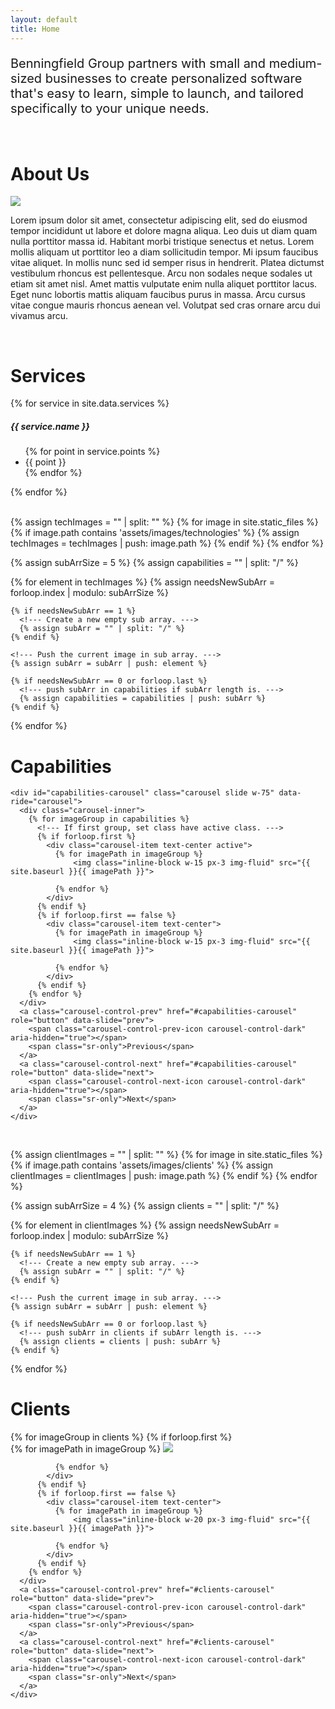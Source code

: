 ```yaml
---
layout: default
title: Home
---
```






<div class="container">

  <!--- Mission Statement. --->
  <div class="py-15">
    <div class="row">
      <div class="col-3"></div>
      <div class="col-6 text-center">
        <p style="font-size: 1.25rem">
          Benningfield Group partners with small and medium-sized businesses to create personalized software that's easy to learn, simple to launch, and tailored specifically to your unique needs.
        </p>
      </div>
      <div class="col-3"></div>
    </div>
  </div>

  <br>

  <!--- About Us. --->
  <div id="aboutus" class="pt-15 pb-5 d-flex justify-content-center align-items-center flex-column">
    <h1 class="text-center">About Us</h1>
    <img class="w-75 text-center" src="{{site.baseurl}}/assets/images/BG/teamPhoto.jpg">
    <br>
    <p>
      Lorem ipsum dolor sit amet, consectetur adipiscing elit, sed do eiusmod tempor incididunt ut labore et dolore magna aliqua. Leo duis ut diam quam nulla porttitor massa id. Habitant morbi tristique senectus et netus. Lorem mollis aliquam ut porttitor leo a diam sollicitudin tempor. Mi ipsum faucibus vitae aliquet. In mollis nunc sed id semper risus in hendrerit. Platea dictumst vestibulum rhoncus est pellentesque. Arcu non sodales neque sodales ut etiam sit amet nisl. Amet mattis vulputate enim nulla aliquet porttitor lacus. Eget nunc lobortis mattis aliquam faucibus purus in massa. Arcu cursus vitae congue mauris rhoncus aenean vel. Volutpat sed cras ornare arcu dui vivamus arcu.
    </p>
  </div>

  <br>

  <!--- Services. --->
  <div id="services" class="py-10">
    <h1 class="text-center">Services</h1>
    <div class="d-flex flex-row justify-content-between">
      {% for service in site.data.services %}
        <div class="card" style="width: 18rem;">
          <div class="card-body">
            <h5 class="card-title text-center">{{ service.name }}</h5>
            <ul>
            {% for point in service.points %}
              <li class="card-text">{{ point }}</li>
            {% endfor %}
            </ul>
          </div>
        </div>
      {% endfor %}
    </div>
  </div>

  <br>

  <!--- Capabilities. --->
  {% assign techImages = "" | split: "" %}
  {% for image in site.static_files %}
    {% if image.path contains 'assets/images/technologies' %}
      {% assign techImages = techImages | push: image.path %}
    {% endif %}
  {% endfor %}

  <!--- Create a nested array for Capabilities to group carousel. --->
  {% assign subArrSize = 5 %}
  {% assign capabilities = "" | split: "/" %}

  {% for element in techImages %}
    {% assign needsNewSubArr = forloop.index | modulo: subArrSize %}

    {% if needsNewSubArr == 1 %}
      <!--- Create a new empty sub array. --->
      {% assign subArr = "" | split: "/" %}
    {% endif %}

    <!--- Push the current image in sub array. --->
    {% assign subArr = subArr | push: element %}

    {% if needsNewSubArr == 0 or forloop.last %}
      <!--- push subArr in capabilities if subArr length is. --->
      {% assign capabilities = capabilities | push: subArr %}
    {% endif %}
  {% endfor %}

  <div id="capabilities" class="py-10 d-flex flex-column align-items-center">
    <h1 class="text-center pb-2">Capabilities</h1>

    <div id="capabilities-carousel" class="carousel slide w-75" data-ride="carousel">
      <div class="carousel-inner">
        {% for imageGroup in capabilities %}
          <!--- If first group, set class have active class. --->
          {% if forloop.first %}
            <div class="carousel-item text-center active">
              {% for imagePath in imageGroup %}
                  <img class="inline-block w-15 px-3 img-fluid" src="{{ site.baseurl }}{{ imagePath }}">

              {% endfor %}
            </div>
          {% endif %}
          {% if forloop.first == false %}
            <div class="carousel-item text-center">
              {% for imagePath in imageGroup %}
                  <img class="inline-block w-15 px-3 img-fluid" src="{{ site.baseurl }}{{ imagePath }}">

              {% endfor %}
            </div>
          {% endif %}
        {% endfor %}
      </div>
      <a class="carousel-control-prev" href="#capabilities-carousel" role="button" data-slide="prev">
        <span class="carousel-control-prev-icon carousel-control-dark" aria-hidden="true"></span>
        <span class="sr-only">Previous</span>
      </a>
      <a class="carousel-control-next" href="#capabilities-carousel" role="button" data-slide="next">
        <span class="carousel-control-next-icon carousel-control-dark" aria-hidden="true"></span>
        <span class="sr-only">Next</span>
      </a>
    </div>

  </div>

  <br>

  <!--- Clients. --->
  {% assign clientImages = "" | split: "" %}
  {% for image in site.static_files %}
    {% if image.path contains 'assets/images/clients' %}
      {% assign clientImages = clientImages | push: image.path %}
    {% endif %}
  {% endfor %}

  <!--- Create a nested array for Clients to group carousel. --->
  {% assign subArrSize = 4 %}
  {% assign clients = "" | split: "/" %}

  {% for element in clientImages %}
    {% assign needsNewSubArr = forloop.index | modulo: subArrSize %}

    {% if needsNewSubArr == 1 %}
      <!--- Create a new empty sub array. --->
      {% assign subArr = "" | split: "/" %}
    {% endif %}

    <!--- Push the current image in sub array. --->
    {% assign subArr = subArr | push: element %}

    {% if needsNewSubArr == 0 or forloop.last %}
      <!--- push subArr in clients if subArr length is. --->
      {% assign clients = clients | push: subArr %}
    {% endif %}
  {% endfor %}

  <div id="clients" class="pt-10 pb-30 d-flex flex-column align-items-center">
    <h1 class="text-center pb-2">Clients</h1>
    <div id="clients-carousel" class="carousel slide w-75" data-ride="carousel">
      <div class="carousel-inner">
        {% for imageGroup in clients %}
          <!--- If first group, set class have active class. --->
          {% if forloop.first %}
            <div class="carousel-item text-center active">
              {% for imagePath in imageGroup %}
                  <img class="inline-block w-20 px-3 img-fluid" src="{{ site.baseurl }}{{ imagePath }}">

              {% endfor %}
            </div>
          {% endif %}
          {% if forloop.first == false %}
            <div class="carousel-item text-center">
              {% for imagePath in imageGroup %}
                  <img class="inline-block w-20 px-3 img-fluid" src="{{ site.baseurl }}{{ imagePath }}">

              {% endfor %}
            </div>
          {% endif %}
        {% endfor %}
      </div>
      <a class="carousel-control-prev" href="#clients-carousel" role="button" data-slide="prev">
        <span class="carousel-control-prev-icon carousel-control-dark" aria-hidden="true"></span>
        <span class="sr-only">Previous</span>
      </a>
      <a class="carousel-control-next" href="#clients-carousel" role="button" data-slide="next">
        <span class="carousel-control-next-icon carousel-control-dark" aria-hidden="true"></span>
        <span class="sr-only">Next</span>
      </a>
    </div>
  </div>

  <br>

</div>